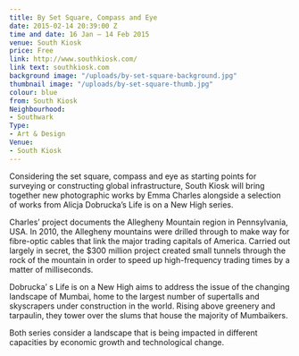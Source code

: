 ```yaml
---
title: By Set Square, Compass and Eye
date: 2015-02-14 20:39:00 Z
time and date: 16 Jan – 14 Feb 2015
venue: South Kiosk
price: Free
link: http://www.southkiosk.com/
link text: southkiosk.com
background image: "/uploads/by-set-square-background.jpg"
thumbnail image: "/uploads/by-set-square-thumb.jpg"
colour: blue
from: South Kiosk
Neighbourhood:
- Southwark
Type:
- Art & Design
Venue:
- South Kiosk
---
```


Considering the set square, compass and eye as starting points for surveying or constructing global infrastructure, South Kiosk will bring together new photographic works by Emma Charles alongside a selection of works from Alicja Dobrucka’s Life is on a New High series.

Charles’ project documents the Allegheny Mountain region in Pennsylvania, USA. In 2010, the Allegheny mountains were drilled through to make way for fibre-optic cables that link the major trading capitals of America. Carried out largely in secret, the $300 million project created small tunnels through the rock of the mountain in order to speed up high-frequency trading times by a matter of milliseconds.

Dobrucka’ s Life is on a New High aims to address the issue of the changing landscape of Mumbai, home to the largest number of supertalls and skyscrapers under construction in the world. Rising above greenery and tarpaulin, they tower over the slums that house the majority of Mumbaikers.

Both series consider a landscape that is being impacted in different capacities by economic growth and technological change.
